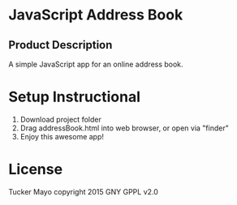 JavaScript Address Book
=======================

Product Description
-------------------
A simple JavaScript app for an online address book.

Setup Instructional
===================
1. Download project folder
2. Drag addressBook.html into web browser, or open via "finder"
3. Enjoy this awesome app!

License
=======
Tucker Mayo copyright 2015 GNY GPPL v2.0
